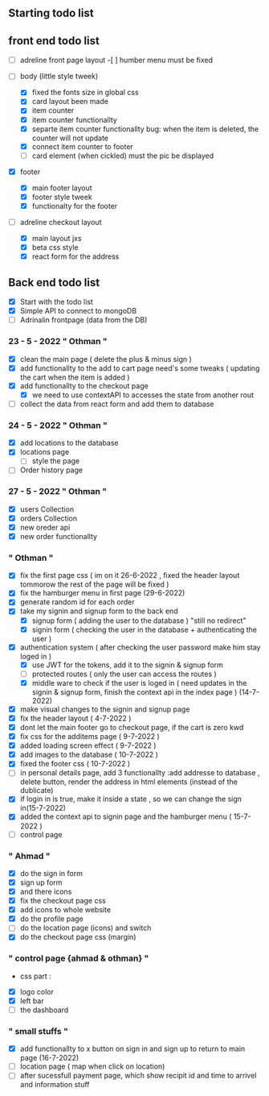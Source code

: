 ## Starting todo list

## front end todo list

- [ ] adreline front page layout -[ ] humber menu must be fixed

- [ ] body (little style tweek)

  - [x] fixed the fonts size in global css
  - [x] card layout been made
  - [x] item counter
  - [x] item counter functionallty
  - [x] separte item counter functionallty
        bug: when the item is deleted, the counter will not update
  - [x] connect item counter to footer
  - [ ] card element (when cickled) must the pic be displayed

- [x] footer

  - [x] main footer layout
  - [x] footer style tweek
  - [x] functionalty for the footer

- [ ] adreline checkout layout
  - [x] main layout jxs
  - [x] beta css style
  - [x] react form for the address

## Back end todo list

- [x] Start with the todo list
- [x] Simple API to connect to mongoDB
- [ ] Adrinalin frontpage (data from the DB)

### 23 - 5 - 2022 " Othman "

- [x] clean the main page ( delete the plus & minus sign )
- [x] add functionallty to the add to cart page
      need's some tweaks ( updating the cart when the item is added )
- [x] add functionallty to the checkout page
  - [x] we need to use contextAPI to accesses the state from another rout
- [ ] collect the data from react form and add them to database

### 24 - 5 - 2022 " Othman "

- [x] add locations to the database
- [x] locations page
  - [ ] style the page
- [ ] Order history page

### 27 - 5 - 2022 " Othman "

- [x] users Collection
- [x] orders Collection
- [x] new oreder api
- [x] new order functionallty

### " Othman "

- [x] fix the first page css ( im on it 26-6-2022 , fixed the header layout tommorow the rest of the page will be fixed )
- [x] fix the hamburger menu in first page (29-6-2022)
- [x] generate random id for each order
- [x] take my signin and signup form to the back end
  - [x] signup form ( adding the user to the database ) "still no redirect"
  - [x] signin form ( checking the user in the database + authenticating the user )
- [x] authentication system ( after checking the user password make him stay loged in )
  - [x] use JWT for the tokens, add it to the signin & signup form
  <!-- https://next-auth.js.org/getting-started/introduction -->
  - [ ] protected routes ( only the user can access the routes )
  - [x] middle ware to check if the user is loged in ( need updates in the signin & signup form, finish the context api in the index page ) (14-7-2022)
- [x] make visual changes to the signin and signup page
- [x] fix the header layout ( 4-7-2022 )
- [x] dont let the main footer go to checkout page, if the cart is zero kwd
- [x] fix css for the additems page ( 9-7-2022 )
- [x] added loading screen effect ( 9-7-2022 )
- [x] add images to the database ( 10-7-2022 )
- [x] fixed the footer css ( 10-7-2022 )
- [ ] in personal details page, add 3 functionallty :add addresse to database , delete button, render the address in html elements (instead of the dublicate)
- [x] if login in is true, make it inside a state , so we can change the sign in(15-7-2022)
- [x] added the context api to signin page and the hamburger menu ( 15-7-2022 )
- [ ] control page

### " Ahmad "

- [x] do the sign in form
- [x] sign up form
- [x] and there icons
- [x] fix the checkout page css
- [x] add icons to whole website
- [x] do the profile page
- [ ] do the location page (icons) and switch
- [x] do the checkout page css (margin)

### " control page {ahmad & othman} "

- css part :
- [x] logo color
- [x] left bar
- [ ] the dashboard

### " small stuffs "

- [x] add functionallty to x button on sign in and sign up to return to main page (16-7-2022)
- [ ] location page ( map when click on location)
- [ ] after sucessfull payment page, which show recipit id and time to arrivel
      and information stuff
